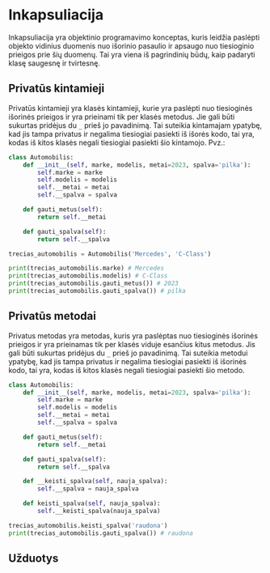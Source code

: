 # Inkapsuliacija

Inkapsuliacija yra objektinio programavimo konceptas, kuris leidžia paslėpti objekto vidinius duomenis nuo išorinio pasaulio ir apsaugo nuo tiesioginio prieigos prie šių duomenų. Tai yra viena iš pagrindinių būdų, kaip padaryti klasę saugesnę ir tvirtesnę.

## Privatūs kintamieji

Privatūs kintamieji yra klasės kintamieji, kurie yra paslėpti nuo tiesioginės išorinės prieigos ir yra prieinami tik per klasės metodus. Jie gali būti sukurtas pridėjus du `_` prieš jo pavadinimą. Tai suteikia kintamajam ypatybę, kad jis tampa privatus ir negalima tiesiogiai pasiekti iš išorės kodo, tai yra, kodas iš kitos klasės negali tiesiogiai pasiekti šio kintamojo. Pvz.:

```Python
class Automobilis:
    def __init__(self, marke, modelis, metai=2023, spalva='pilka'):
        self.marke = marke
        self.modelis = modelis
        self.__metai = metai
        self.__spalva = spalva

    def gauti_metus(self):
        return self.__metai

    def gauti_spalva(self):
        return self.__spalva
```

```Python
trecias_automobilis = Automobilis('Mercedes', 'C-Class')

print(trecias_automobilis.marke) # Mercedes
print(trecias_automobilis.modelis) # C-Class
print(trecias_automobilis.gauti_metus()) # 2023
print(trecias_automobilis.gauti_spalva()) # pilka
```

## Privatūs metodai

Privatus metodas yra metodas, kuris yra paslėptas nuo tiesioginės išorinės prieigos ir yra prieinamas tik per klasės viduje esančius kitus metodus. Jis gali būti sukurtas pridėjus du `_` prieš jo pavadinimą. Tai suteikia metodui ypatybę, kad jis tampa privatus ir negalima tiesiogiai pasiekti iš išorinės kodo, tai yra, kodas iš kitos klasės negali tiesiogiai pasiekti šio metodo.

```Python
class Automobilis:
    def __init__(self, marke, modelis, metai=2023, spalva='pilka'):
        self.marke = marke
        self.modelis = modelis
        self.__metai = metai
        self.__spalva = spalva

    def gauti_metus(self):
        return self.__metai

    def gauti_spalva(self):
        return self.__spalva

    def __keisti_spalva(self, nauja_spalva):
        self.__spalva = nauja_spalva

    def keisti_spalva(self, nauja_spalva):
        self.__keisti_spalva(nauja_spalva)
```

```Python
trecias_automobilis.keisti_spalva('raudona')
print(trecias_automobilis.gauti_spalva()) # raudona
```

## Užduotys

